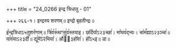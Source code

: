 +++
title = "24_0266 इन्द्र त्रिधातु - 01"

+++
२६६-१। इन्द्रस्य शरणम्॥ इन्द्रो बृहतीन्द्रः॥

इ꣤न्द्रत्रिधाऽ५तुशर꣤णाम्॥ त्रि꣢व꣡रू꣯थꣳसु꣢व꣡स्तयाइ। छर्दिर्याऽ२३च्छा꣢। मा꣡घव꣢द्भ्यः। चा꣡म꣪ह्याऽ२३ञ्चा꣢॥ या꣯व꣡याऽ२३दी꣢॥ द्यू꣡मेऽ᳒२᳒भिया꣡। औ꣢ऽ᳐३हो꣤वा꣥। हो꣤ऽ५इ॥ डा॥